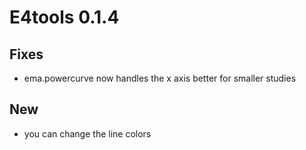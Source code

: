 
<!-- news.md is generated from news.Rmd. Please edit that file -->

# E4tools 0.1.4

## Fixes

-   ema.powercurve now handles the x axis better for smaller studies

## New

-   you can change the line colors

